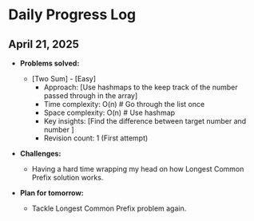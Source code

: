 # Daily Progress Log

## April 21, 2025

- **Problems solved:**
  - [Two Sum] - [Easy]
    - Approach: [Use hashmaps to the keep track of the number passed through in the array]
    - Time complexity: O(n) # Go through the list once
    - Space complexity: O(n) # Use hashmap
    - Key insights: [Find the difference between target number and number ]
    - Revision count: 1 (First attempt)

- **Challenges:**
  - Having a hard time wrapping my head on how Longest Common Prefix solution works.

- **Plan for tomorrow:**
  - Tackle Longest Common Prefix problem again.
